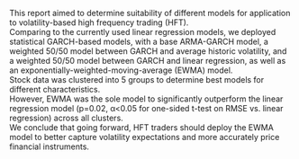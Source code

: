 This report aimed to determine suitability of different models for application to volatility-based high frequency trading (HFT). <br>
Comparing to the currently used linear regression models, we deployed statistical GARCH-based models, with a base ARMA-GARCH model, a weighted 50/50 model between GARCH and average historic volatility, and a weighted 50/50 model between GARCH and linear regression, as well as an exponentially-weighted-moving-average (EWMA) model.<br>
Stock data was clustered into 5 groups to determine best models for different characteristics.<br>
However, EWMA was the sole model to significantly outperform the linear regression model (p=0.02, α<0.05 for one-sided t-test on RMSE vs. linear regression) across all clusters.<br>
We conclude that going forward, HFT traders should deploy the EWMA model to better capture volatility expectations and more accurately price financial instruments.
